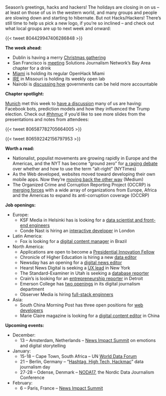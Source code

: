 Season&#8217;s greetings, hacks and hackers! The holidays are closing in on us &#8211; at least on those of us in the western world, and many groups and people are slowing down and starting to hibernate. But not Hacks/Hackers! There&#8217;s still time to help us pick a new logo, if you&#8217;re so inclined &#8211; and check out what local groups are up to next week and onward:

{{< tweet 804429947406286848 >}}

**The week ahead:**

  * Dublin is having a merry [Christmas gathering][1]
  * San Francisco is [meeting][2] Solutions Journalism Network&#8217;s Bay Area chapter for a drink
  * [Miami][3] is holding its regular OpenHack Miami
  * [IRE][4] in Missouri is holding its weekly open lab
  * Nairobi is [discussing how][5] governments can be held more accountable

**Chapter spotlight:**

[Munich][6] met this week to [have a discussion][7] many of us are having: Facebook bots, prediction models and how they influenced the Trump election. Check out [#hhmuc][8] if you&#8217;d like to see more slides from the presentations and notes from attendees:

{{< tweet 806587782705664005 >}}

{{< tweet 806592242156797953 >}}

**Worth a read:**

  * Nationalist, populist movements are growing rapidly in Europe and the Americas, and the NYT has become &#8220;ground zero&#8221; for [a raging debate][9] over whether and how to use the term &#8220;alt-right&#8221; (NYTimes)
  * As the Web developed, websites moved toward developing their own mobile apps. Now they&#8217;re [moving back the other way][10] (Medium)
  * The Organized Crime and Corruption Reporting Project (OCCRP) is [merging forces][11] with a wide array of organizations from Europe, Africa and the Americas to expand its anti-corruption coverage (OCCRP)

**Job openings:**

  * Europe: 
      * KSF Media in Helsinki has is looking for a [data scientist and front-end engineers][12]
      * Conde Nast is hiring an [interactive developer][13] in London
  * Latin America: 
      * Fox is looking for a [digital content manager][14] in Brazil
  * North America: 
      * Applications are open to become a [Presidential Innovation Fellow][15]
      * Chronicle of Higher Education is hiring a new [data editor][16]
      * Newsday has an opening for a [digital news editor][17]
      * Hearst News Digital is seeking a [UX lead][18] in New York
      * The Standard-Examiner in Utah is seeking a [database reporter][19]
      * Crain&#8217;s is looking for an [entrepreneurship reporter][20] in Detroit
      * Emerson College has [two openings][21] in its digital journalism department
      * Observer Media is hiring [full-stack enginners][22]
  * Asia: 
      * South China Morning Post has three open positions for [web developers][23]
      * Marie Claire magazine is looking for a [digital content editor][24] in China

**Upcoming events:**

  * December: 
      * 13 &#8211; Amsterdam, Netherlands &#8211; [News Impact Summit][25] on emotions and digital storytelling
  * January: 
      * 15-18 &#8211; Cape Town, South Africa &#8211; UN [World Data Forum][26]
      * 21 &#8211; Berlin, Germany &#8211; &#8220;[Hashtag, High Tech, Hackmac][27]&#8221; data journalism day
      * 27-28 &#8211; Odense, Denmark &#8211; [NODA17][28], the Nordic Data Journalism Conference
  * February: 
      * 6 &#8211; Paris, France &#8211; [News Impact Summit][29]

 [1]: https://www.meetup.com/hacks-hackers-dublin/events/236094987/
 [2]: https://www.eventbrite.com/e/holiday-party-for-bay-area-journalists-tickets-27677632544
 [3]: http://www.meetup.com/Hacks-Hackers-Miami/
 [4]: http://www.meetup.com/hackshackersIRE/
 [5]: https://docs.google.com/forms/d/13iJf6EHjGSSPJWCCgv5SSrSRn43yoMP-uuITZ4sgwvI/viewform?edit_requested=true
 [6]: http://t.co/QmrqLnGWgJ
 [7]: https://www.meetup.com/Hacks-Hackers-Munchen/events/235775473/
 [8]: https://twitter.com/search?q=%23hhmuc
 [9]: http://www.nytimes.com/2016/12/03/public-editor/alt-right-stephen-bannon-liz-spayd-public-editor.html?_r=0
 [10]: https://medium.com/swlh/browsers-not-apps-are-the-future-of-mobile-c552752ff75#.qbowmdltx
 [11]: https://www.occrp.org/en/40-press-releases/presss-releases/5872-global-partnership-to-open-new-fronts-in-fight-against-corruption
 [12]: https://docs.google.com/forms/d/e/1FAIpQLSfsD6aDz5_B-rqwp560PdV8uOlf4e91l7rRzJ_upjv9TWQKdQ/viewform
 [13]: https://condenastuk.avature.net/careers/JobDetail/Interactive-Developer/737
 [14]: http://ijnet.org/en/opportunities/fox-seeks-digital-content-manager-brazil
 [15]: https://www.presidentialinnovation.org/news/2016/12/5/only-one-week-remaining-to-apply-for-the-presidential-innovation-fellows-spring-2017-cohort
 [16]: http://chrondata.github.io/
 [17]: http://www.newsday.com/services/newsday-com-job-openings-1.1532621
 [18]: https://t.co/MLyjO7d4kS
 [19]: http://ire.org/jobs/job/924/
 [20]: http://talkingbiznews.com/biz-news-help-wanted/crains-detroit-seeks-entrepreneurship-reporter-2/
 [21]: https://emerson.peopleadmin.com/postings/13502
 [22]: http://stackoverflow.com/jobs/130406/senior-software-engineer-observer-media
 [23]: http://www.cpjobs.com/hk/job/web-developer-frontend-ref-caf-dit-fwd-1639712
 [24]: http://hk.jobsdb.com/HK/EN/Search/FindJobs?KeyOpt=COMPLEX&JSRV=1&RLRSF=1&JobCat=80&JSSRC=JSRSB&recentSelected=94
 [25]: https://newsimpact.io/summits/amsterdam-16
 [26]: http://undataforum.org/
 [27]: http://dju.verdi.de/journalistentag
 [28]: http://noda2017.dk/
 [29]: https://newsimpact.io/summits/news-impact-summit-paris